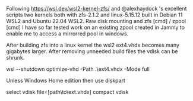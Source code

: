 Following https://wsl.dev/wsl2-kernel-zfs/ and @alexhaydock 's excellent scripts two kernels both with zfs-2.1.2 and linux-5.15.12 built in Debian 11 WSL2 and Ubuntu 22.04 WSL2. Raw disk mounting and zfs [cmd] / zpool [cmd] I have so far tested work on an existing zpool created in Jammy to enable me to access a mirrorred pool in windows.

After building zfs into a linux kernel the wsl2 ext4.vhdx becomes many gigabytes larger. After removing unneeded build files the vdisk can be shrunk.

  wsl --shutdown
  optimize-vhd -Path .\ext4.vhdx -Mode full

Unless Windows Home edition then use diskpart

  select vdisk file=[path\to\ext.vhdx]
  compact vdisk

